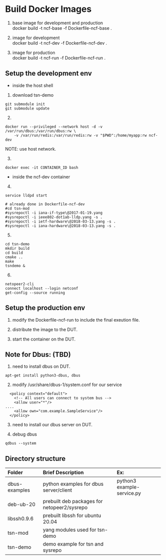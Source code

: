 Build Docker Images
============================================================

1. base image for development and production\
docker build -t ncf-base -f Dockerfile-ncf-base .

2. image for development\
docker build -t ncf-dev -f Dockerfile-ncf-dev .

3. image for production\
docker build -t ncf-run -f Dockerfile-ncf-run .


Setup the development env
------------------------------------------------------------
* inside the host shell

1. download tsn-demo
```
git submodule init
git submodule update
```

2.
```
docker run --privileged --network host -d -v /var/run/dbus:/var/run/dbus:rw \
    -v /var/run/redis:/var/run/redis:rw -v "$PWD":/home/myapp:rw ncf-dev

```

NOTE: use host network.

3.
```
docker exec -it CONTAINER_ID bash
```

* inside the ncf-dev container
4.
```
service lldpd start

# already done in Dockerfile-ncf-dev
#cd tsn-mod
#sysrepoctl -i iana-if-type\@2017-01-19.yang
#sysrepoctl -i ieee802-dot1ab-lldp.yang -s .
#sysrepoctl -i ietf-hardware\@2018-03-13.yang -s .
#sysrepoctl -i iana-hardware\@2018-03-13.yang -s .
```

5.
```
cd tsn-demo
mkdir build
cd build
cmake ..
make
tsndemo &
```

6.
```
netopeer2-cli
connect localhost --login netconf
get-config --source running
```

Setup the production env
------------------------------------------------------------
1. modify the Dockerfile-ncf-run to include the final exeution file.

2. distribute the image to the DUT.

3. start the container on the DUT.


Note for Dbus: (TBD)
------------------------------------------------------------
1. need to install dbus on DUT.
```
apt-get install python3-dbus, dbus
```

2. modify /usr/share/dbus-1/system.conf for our service

```
  <policy context="default">
    <!-- All users can connect to system bus -->
    <allow user="*"/>
....
    <allow own="com.example.SampleService"/>
  </policy>
```

3. need to install our dbus server on DUT.

4. debug dbus
```
qdbus --system
```


Directory structure
------------------------------------------------------------


| Folder      | Brief Description | Ex:
|:---         |:---         |:---
| dbus-examples | python examples for dbus server/client | python3 example-service.py |
| deb-ub-20 | prebuilt deb packages for netopeer2/sysrepo |  |
| libssh0.9.6 | prebuilt libssh for ubuntu 20.04 |  |
| tsn-mod | yang modules used for tsn-demo |
| tsn-demo | demo example for tsn and sysrepo |




